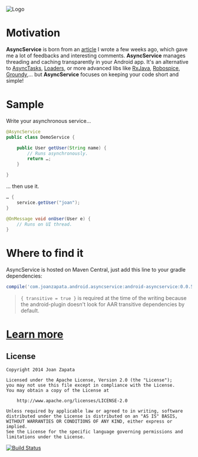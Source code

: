 ![Logo](https://raw.githubusercontent.com/JoanZapata/android-asyncservice/master/logo.png)

# Motivation

**AsyncService** is born from an [article](http://blog.joanzapata.com/robust-architecture-for-an-android-app/) I wrote a few weeks ago, which gave me a lot of feedbacks and interesting comments. **AsyncService** manages threading and caching transparently in your Android app. It's an alternative to [AsyncTasks](http://developer.android.com/reference/android/os/AsyncTask.html), [Loaders](http://developer.android.com/guide/components/loaders.html), or more advanced libs like [RxJava](https://github.com/Netflix/RxJava), [Robospice](https://github.com/stephanenicolas/robospice), [Groundy](https://github.com/telly/groundy),… but **AsyncService** focuses on keeping your code short and simple!

# Sample

Write your asynchronous service...

```java 
@AsyncService
public class DemoService {

    public User getUser(String name) {
        // Runs asynchronously.
        return …;
    }

}
```

... then use it.

```java
… {
    service.getUser("joan");
}

@OnMessage void onUser(User e) {
    // Runs on UI thread.
}
```

# Where to find it

AsyncService is hosted on Maven Central, just add this line to your gradle dependencies:

```groovy
compile('com.joanzapata.android.asyncservice:android-asyncservice:0.0.5@aar') { transitive = true }
```

> ```{ transitive = true }``` is required at the time of the writing because the android-plugin doesn't look for AAR transitive dependencies by default.

# [Learn more](https://github.com/JoanZapata/android-asyncservice/wiki)

## License

```
Copyright 2014 Joan Zapata

Licensed under the Apache License, Version 2.0 (the "License");
you may not use this file except in compliance with the License.
You may obtain a copy of the License at

    http://www.apache.org/licenses/LICENSE-2.0

Unless required by applicable law or agreed to in writing, software
distributed under the License is distributed on an "AS IS" BASIS,
WITHOUT WARRANTIES OR CONDITIONS OF ANY KIND, either express or implied.
See the License for the specific language governing permissions and
limitations under the License.
```

[![Build Status](https://travis-ci.org/JoanZapata/android-asyncservice.svg?branch=master)](https://travis-ci.org/JoanZapata/android-asyncservice)
